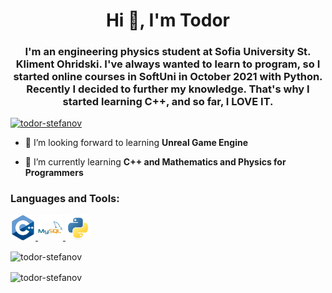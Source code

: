 <h1 align="center">Hi 👋, I'm Todor</h1>
<h3 align="center">I'm an engineering physics student at Sofia University St. Kliment Ohridski. I've always wanted to learn to program, so I started online courses in SoftUni in October 2021 with Python. Recently I decided to further my knowledge. That's why I started learning C++, and so far, I LOVE IT.</h3>

<p align="left"> <a href="https://github.com/ryo-ma/github-profile-trophy"><img src="https://github-profile-trophy.vercel.app/?username=todor-stefanov" alt="todor-stefanov" /></a> </p>

- 🔭 I’m looking forward to learning **Unreal Game Engine**

- 🌱 I’m currently learning **C++ and Mathematics and Physics for Programmers**

<h3 align="left">Languages and Tools:</h3>
<p align="left"> <a href="https://www.w3schools.com/cpp/" target="_blank" rel="noreferrer"> <img src="https://raw.githubusercontent.com/devicons/devicon/master/icons/cplusplus/cplusplus-original.svg" alt="cplusplus" width="40" height="40"/> </a> <a href="https://www.mysql.com/" target="_blank" rel="noreferrer"> <img src="https://raw.githubusercontent.com/devicons/devicon/master/icons/mysql/mysql-original-wordmark.svg" alt="mysql" width="40" height="40"/> </a> <a href="https://www.python.org" target="_blank" rel="noreferrer"> <img src="https://raw.githubusercontent.com/devicons/devicon/master/icons/python/python-original.svg" alt="python" width="40" height="40"/> </a> </p>

<p><img align="center" src="https://github-readme-stats.vercel.app/api/top-langs?username=todor-stefanov&show_icons=true&locale=en&layout=compact" alt="todor-stefanov" /></p>

<p><img align="center" src="https://github-readme-streak-stats.herokuapp.com/?user=todor-stefanov&" alt="todor-stefanov" /></p>
